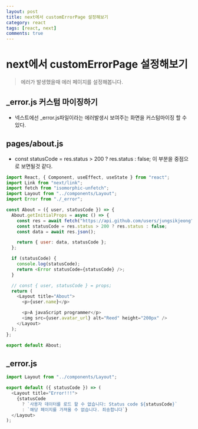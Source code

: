 ```yaml
---
layout: post
title: next에서 customErrorPage 설정해보기
category: react
tags: [react, next]
comments: true
---
```


# next에서 customErrorPage 설정해보기

> 에러가 발생했을때 에러 페이지를 설정해봅니다.

## \_error.js 커스텀 마이징하기

- 넥스트에선 \_error.js파일이라는 에러발생시 보여주는 화면을 커스텀마이징 할 수 있다.

## pages/about.js

- const statusCode = res.status > 200 ? res.status : false; 이 부분을 중점으로 보면될것 같다.

```javascript
import React, { Component, useEffect, useState } from "react";
import Link from "next/link";
import fetch from "isomorphic-unfetch";
import Layout from "../components/Layout";
import Error from "./_error";

const About = ({ user, statusCode }) => {
  About.getInitialProps = async () => {
    const res = await fetch("https://api.github.com/users/jungsikjeong");
    const statusCode = res.status > 200 ? res.status : false;
    const data = await res.json();

    return { user: data, statusCode };
  };

  if (statusCode) {
    console.log(statusCode);
    return <Error statusCode={statusCode} />;
  }

  // const { user, statusCode } = props;
  return (
    <Layout title="About">
      <p>{user.name}</p>

      <p>A javaScript programmer</p>
      <img src={user.avatar_url} alt="Reed" height="200px" />
    </Layout>
  );
};

export default About;
```

## \_error.js

```javascript
import Layout from "../components/Layout";

export default ({ statusCode }) => (
  <Layout title="Error!!!">
    {statusCode
      ? `사용자 데이터를 로드 할 수 없습니다: Status code ${statusCode}`
      : `해당 페이지를 가져올 수 없습니다. 죄송합니다`}
  </Layout>
);
```
